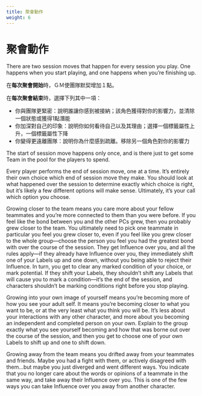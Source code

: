 ```yaml
---
title: 聚會動作
weight: 6
---
```


# 聚會動作
There are two session moves that happen for every session you play. One 
happens when you start playing, and one happens when you’re finishing up.

<div class='Move'>
在<b>每次聚會開始</b>時，ＧＭ使團隊默契增加１點。

在<b>每次聚會結束</b>時，選擇下列其中一項：
* 你與團隊更緊密：說明誰讓你感到被接納；該角色獲得對你的影響力，並清除一個狀態或獲得1點潛能
* 你加深對自己的印象：說明你如何看待自己以及其理由；選擇一個標籤屬性上升，一個標籤屬性下降
* 你變得更遠離團隊：說明你為什麼感到疏離。移除另一個角色對你的影響力
</div>

The start of session move happens only once, and is there just to get some 
Team in the pool for the players to spend.

Every player performs the end of session move, one at a time. It’s entirely 
their own choice which end of session move they make. You should look at 
what happened over the session to determine exactly which choice is right, 
but it’s likely a few different options will make sense. Ultimately, it’s your call 
which option you choose.

Growing  closer  to  the  team  means  you  care  more  about  your  fellow 
teammates and you’re more connected to them than you were before. If you 
feel like the bond between you and the other PCs grew, then you probably grew 
closer to the team. You ultimately need to pick one teammate in particular 
you feel you grew closer to, even if you feel like you grew closer to the whole 
group—choose the person you feel you had the greatest bond with over the 
course of the session. They get Influence over you, and all the rules apply—if 
they already have Influence over you, they immediately shift one of your Labels 
up and one down, without you being able to reject their Influence. In turn, you 
get to clear any marked condition of your choice, or mark potential. If they 
shift your Labels, they shouldn’t shift any Labels that will cause you to mark 
a condition—it’s the end of the session, and characters shouldn’t be marking 
conditions right before you stop playing.

Growing into your own image of yourself means you’re becoming more 
of how you see your adult self. It means you’re becoming closer to what you 
want to be, or at the very least what you think you will be. It’s less about your 
interactions  with  any  other  character,  and  more  about  you  becoming  an 
independent and completed person on your own. Explain to the group exactly 
what you see yourself becoming and how that was borne out over the course 
of the session, and then you get to choose one of your own Labels to shift up 
and one to shift down.

Growing away from the team means you drifted away from your teammates 
and friends. Maybe you had a fight with them, or actively disagreed with 
them...but maybe you just diverged and went different ways. You indicate that 
you no longer care about the words or opinions of a teammate in the same way, 
and take away their Influence over you. This is one of the few ways you can 
take Influence over you away from another character.